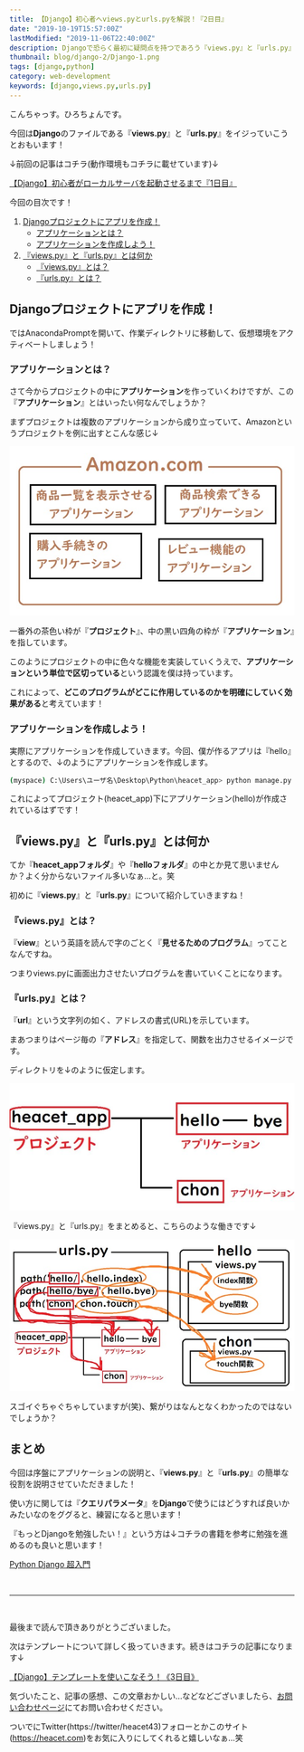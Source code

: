 ```yaml
---
title: 【Django】初心者へviews.pyとurls.pyを解説！『2日目』
date: "2019-10-19T15:57:00Z"
lastModified: "2019-11-06T22:40:00Z"
description: Djangoで恐らく最初に疑問点を持つであろう『views.py』と『urls.py』について、簡単な役割を図を使って説明しました！プロジェクトとアプリケーションの関係についてもまとめています。どうぞご覧ください。
thumbnail: blog/django-2/Django-1.png
tags: [django,python]
category: web-development
keywords: [django,views.py,urls.py]
---
```


こんちゃっす。ひろちょんです。

今回は**Django**のファイルである『**views.py**』と『**urls.py**』をイジっていこうとおもいます！

↓前回の記事はコチラ(動作環境もコチラに載せています)↓

[【Django】初心者がローカルサーバを起動させるまで『1日目』](/django-1/)

今回の目次です！

1. [Djangoプロジェクトにアプリを作成！](/django-2/#h-jump1)
    - [アプリケーションとは？](/django-2/#h-jump11)
    - [アプリケーションを作成しよう！](/django-2/#h-jump12)
2. [『views.py』と『urls.py』とは何か](/django-2/#h-jump2)
    - [『views.py』とは？](/django-2/#h-jump21)
    - [『urls.py』とは？](/django-2/#h-jump22)

<h2 id="h-jump1">Djangoプロジェクトにアプリを作成！</h2>

ではAnacondaPromptを開いて、作業ディレクトリに移動して、仮想環境をアクティベートしましょう！

<h3 id="h-jump11">アプリケーションとは？</h3>

さて今からプロジェクトの中に**アプリケーション**を作っていくわけですが、この『**アプリケーション**』とはいったい何なんでしょうか？

まずプロジェクトは複数のアプリケーションから成り立っていて、Amazonというプロジェクトを例に出すとこんな感じ↓

![amazonrei](./amazonrei.jpeg)

一番外の茶色い枠が『**プロジェクト**』、中の黒い四角の枠が『**アプリケーション**』を指しています。

このようにプロジェクトの中に色々な機能を実装していくうえで、**アプリケーションという単位で区切っている**という認識を僕は持っています。

これによって、**どこのプログラムがどこに作用しているのかを明確にしていく効果がある**と考えています！

<h3 id="h-jump12">アプリケーションを作成しよう！</h3>

実際にアプリケーションを作成していきます。今回、僕が作るアプリは『hello』とするので、↓のようにアプリケーションを作成します。

```bash
(myspace) C:\Users\ユーザ名\Desktop\Python\heacet_app> python manage.py startapp hello
```

これによってプロジェクト(heacet_app)下にアプリケーション(hello)が作成されているはずです！

<h2 id="h-jump2">『views.py』と『urls.py』とは何か</h2>

てか『**heacet_appフォルダ**』や『**helloフォルダ**』の中とか見て思いませんか？よく分からないファイル多いなぁ…と。笑

初めに『**views.py**』と『**urls.py**』について紹介していきますね！

<h3 id="h-jump21">『views.py』とは？</h3>

『**view**』という英語を読んで字のごとく『**見せるためのプログラム**』ってことなんですね。

つまりviews.pyに画面出力させたいプログラムを書いていくことになります。

<h3 id="h-jump22">『urls.py』とは？</h3>

『**url**』という文字列の如く、アドレスの書式(URL)を示しています。

まあつまりはページ毎の『**アドレス**』を指定して、関数を出力させるイメージです。

ディレクトリを↓のように仮定します。

![project-directly](./pro-app-zu-768x343.jpeg)

『views.py』と『urls.py』をまとめると、こちらのような働きです↓

![matomezu](./matomezu.jpeg)

スゴイぐちゃぐちゃしていますが(笑)、繋がりはなんとなくわかったのではないでしょうか？

## まとめ

今回は序盤にアプリケーションの説明と、『**views.py**』と『**urls.py**』の簡単な役割を説明させていただきました！

使い方に関しては『**クエリパラメータ**』を**Django**で使うにはどうすれば良いかみたいなのをググると、練習になると思います！

『もっとDjangoを勉強したい！』という方は↓コチラの書籍を参考に勉強を進めるのも良いと思います！

[Python Django 超入門](https://af.moshimo.com/af/c/click?a_id=1597531&p_id=170&pc_id=185&pl_id=27060&r_v=&s_v=&url=https%3A%2F%2Fwww.amazon.co.jp%2FPython-Django-%25E8%25B6%2585%25E5%2585%25A5%25E9%2596%2580-%25E6%258E%258C%25E7%2594%25B0%25E6%25B4%25A5%25E8%2580%25B6%25E4%25B9%2583%2Fdp%2F4798054488)

<br />

---

<br />

最後まで読んで頂きありがとうございました。

次はテンプレートについて詳しく扱っていきます。続きはコチラの記事になります↓

[【Django】テンプレートを使いこなそう！《3日目》](https://heacet.com/django-3/)

気づいたこと、記事の感想、この文章おかしい…などなどございましたら、[お問い合わせページ](/contact-form/)にてお問い合わせください。

ついでにTwitter(https://twitter/heacet43)フォローとかこのサイト(https://heacet.com)をお気に入りにしてくれると嬉しいなぁ…笑

